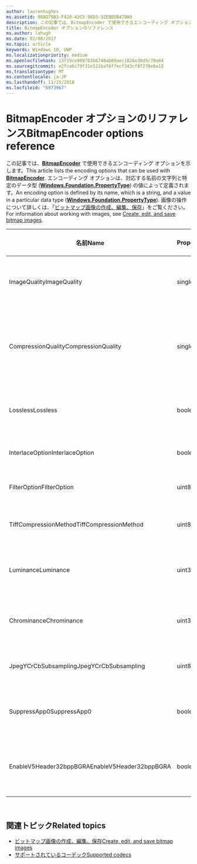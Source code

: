 ```yaml
---
author: laurenhughes
ms.assetid: 98BD79B3-F420-43C5-98D3-52EBDDB479A0
description: この記事では、BitmapEncoder で使用できるエンコーディング オプションを示します。
title: BitmapEncoder オプションのリファレンス
ms.author: lahugh
ms.date: 02/08/2017
ms.topic: article
keywords: Windows 10, UWP
ms.localizationpriority: medium
ms.openlocfilehash: 13f19ce909703b6748ab00aec1026e30d5c70a64
ms.sourcegitcommit: e2fca6c79f31e521ba76f7ecf343cf8f278e6a15
ms.translationtype: MT
ms.contentlocale: ja-JP
ms.lasthandoff: 11/15/2018
ms.locfileid: "6973967"
---
```

# <a name="bitmapencoder-options-reference"></a><span data-ttu-id="7fe3f-104">BitmapEncoder オプションのリファレンス</span><span class="sxs-lookup"><span data-stu-id="7fe3f-104">BitmapEncoder options reference</span></span>


<span data-ttu-id="7fe3f-105">この記事では、[**BitmapEncoder**](https://msdn.microsoft.com/library/windows/apps/br226206) で使用できるエンコーディング オプションを示します。</span><span class="sxs-lookup"><span data-stu-id="7fe3f-105">This article lists the encoding options that can be used with [**BitmapEncoder**](https://msdn.microsoft.com/library/windows/apps/br226206).</span></span> <span data-ttu-id="7fe3f-106">エンコーディング オプションは、対応する名前の文字列と特定のデータ型 ([**Windows.Foundation.PropertyType**](https://msdn.microsoft.com/library/windows/apps/br225871)) の値によって定義されます。</span><span class="sxs-lookup"><span data-stu-id="7fe3f-106">An encoding option is defined by its name, which is a string, and a value in a particular data type ([**Windows.Foundation.PropertyType**](https://msdn.microsoft.com/library/windows/apps/br225871)).</span></span> <span data-ttu-id="7fe3f-107">画像の操作について詳しくは、「[ビットマップ画像の作成、編集、保存](imaging.md)」をご覧ください。</span><span class="sxs-lookup"><span data-stu-id="7fe3f-107">For information about working with images, see [Create, edit, and save bitmap images](imaging.md).</span></span>

| <span data-ttu-id="7fe3f-108">名前</span><span class="sxs-lookup"><span data-stu-id="7fe3f-108">Name</span></span>                    | <span data-ttu-id="7fe3f-109">PropertyType</span><span class="sxs-lookup"><span data-stu-id="7fe3f-109">PropertyType</span></span> | <span data-ttu-id="7fe3f-110">使用上の注意</span><span class="sxs-lookup"><span data-stu-id="7fe3f-110">Usage notes</span></span>                                                                                        | <span data-ttu-id="7fe3f-111">有効な形式</span><span class="sxs-lookup"><span data-stu-id="7fe3f-111">Valid formats</span></span> |
|-------------------------|--------------|----------------------------------------------------------------------------------------------------|---------------|
| <span data-ttu-id="7fe3f-112">ImageQuality</span><span class="sxs-lookup"><span data-stu-id="7fe3f-112">ImageQuality</span></span>            | <span data-ttu-id="7fe3f-113">single</span><span class="sxs-lookup"><span data-stu-id="7fe3f-113">single</span></span>       | <span data-ttu-id="7fe3f-114">有効な値は 0 ～ 1.0 です。</span><span class="sxs-lookup"><span data-stu-id="7fe3f-114">Valid values from 0 to 1.0.</span></span> <span data-ttu-id="7fe3f-115">値が大きいほど、画質が高くなります。</span><span class="sxs-lookup"><span data-stu-id="7fe3f-115">Higher values indicate higher quality</span></span>                                 | <span data-ttu-id="7fe3f-116">JPEG、JPEG-XR</span><span class="sxs-lookup"><span data-stu-id="7fe3f-116">JPEG, JPEG-XR</span></span> |
| <span data-ttu-id="7fe3f-117">CompressionQuality</span><span class="sxs-lookup"><span data-stu-id="7fe3f-117">CompressionQuality</span></span>      | <span data-ttu-id="7fe3f-118">single</span><span class="sxs-lookup"><span data-stu-id="7fe3f-118">single</span></span>       | <span data-ttu-id="7fe3f-119">有効な値は 0 ～ 1.0 です。</span><span class="sxs-lookup"><span data-stu-id="7fe3f-119">Valid values from 0 to 1.0.</span></span> <span data-ttu-id="7fe3f-120">値が大きいほど、効率の高い (時間のかかる) 圧縮方式であることを示します。</span><span class="sxs-lookup"><span data-stu-id="7fe3f-120">Higher values indicate a more efficient and slower compression scheme</span></span> | <span data-ttu-id="7fe3f-121">TIFF</span><span class="sxs-lookup"><span data-stu-id="7fe3f-121">TIFF</span></span>          |
| <span data-ttu-id="7fe3f-122">Lossless</span><span class="sxs-lookup"><span data-stu-id="7fe3f-122">Lossless</span></span>                | <span data-ttu-id="7fe3f-123">boolean</span><span class="sxs-lookup"><span data-stu-id="7fe3f-123">boolean</span></span>      | <span data-ttu-id="7fe3f-124">true に設定すると、ImageQuality オプションが無視されます。</span><span class="sxs-lookup"><span data-stu-id="7fe3f-124">If this is set to true, the ImageQuality option is ignored</span></span>                                        | <span data-ttu-id="7fe3f-125">JPEG-XR</span><span class="sxs-lookup"><span data-stu-id="7fe3f-125">JPEG-XR</span></span>       |
| <span data-ttu-id="7fe3f-126">InterlaceOption</span><span class="sxs-lookup"><span data-stu-id="7fe3f-126">InterlaceOption</span></span>         | <span data-ttu-id="7fe3f-127">boolean</span><span class="sxs-lookup"><span data-stu-id="7fe3f-127">boolean</span></span>      | <span data-ttu-id="7fe3f-128">画像をインターレースするかどうかを示します。</span><span class="sxs-lookup"><span data-stu-id="7fe3f-128">Whether to interlace the image</span></span>                                                                    | <span data-ttu-id="7fe3f-129">PNG</span><span class="sxs-lookup"><span data-stu-id="7fe3f-129">PNG</span></span>           |
| <span data-ttu-id="7fe3f-130">FilterOption</span><span class="sxs-lookup"><span data-stu-id="7fe3f-130">FilterOption</span></span>            | <span data-ttu-id="7fe3f-131">uint8</span><span class="sxs-lookup"><span data-stu-id="7fe3f-131">uint8</span></span>        | <span data-ttu-id="7fe3f-132">[**PngFilterMode**](https://msdn.microsoft.com/library/windows/apps/br226389) 列挙値を使います。</span><span class="sxs-lookup"><span data-stu-id="7fe3f-132">Use the [**PngFilterMode**](https://msdn.microsoft.com/library/windows/apps/br226389) enumeration</span></span>                                | <span data-ttu-id="7fe3f-133">PNG</span><span class="sxs-lookup"><span data-stu-id="7fe3f-133">PNG</span></span>           |
| <span data-ttu-id="7fe3f-134">TiffCompressionMethod</span><span class="sxs-lookup"><span data-stu-id="7fe3f-134">TiffCompressionMethod</span></span>   | <span data-ttu-id="7fe3f-135">uint8</span><span class="sxs-lookup"><span data-stu-id="7fe3f-135">uint8</span></span>        | <span data-ttu-id="7fe3f-136">[**TiffCompressionMode**](https://msdn.microsoft.com/library/windows/apps/br226399) 列挙値を使います。</span><span class="sxs-lookup"><span data-stu-id="7fe3f-136">Use the [**TiffCompressionMode**](https://msdn.microsoft.com/library/windows/apps/br226399) enumeration</span></span>                    | <span data-ttu-id="7fe3f-137">TIFF</span><span class="sxs-lookup"><span data-stu-id="7fe3f-137">TIFF</span></span>          |
| <span data-ttu-id="7fe3f-138">Luminance</span><span class="sxs-lookup"><span data-stu-id="7fe3f-138">Luminance</span></span>               | <span data-ttu-id="7fe3f-139">uint32Array</span><span class="sxs-lookup"><span data-stu-id="7fe3f-139">uint32Array</span></span>  | <span data-ttu-id="7fe3f-140">輝度の量子化定数を格納する 64 要素の配列です。</span><span class="sxs-lookup"><span data-stu-id="7fe3f-140">An array of 64 elements containing luminance quantization constants</span></span>                               | <span data-ttu-id="7fe3f-141">JPEG</span><span class="sxs-lookup"><span data-stu-id="7fe3f-141">JPEG</span></span>          |
| <span data-ttu-id="7fe3f-142">Chrominance</span><span class="sxs-lookup"><span data-stu-id="7fe3f-142">Chrominance</span></span>             | <span data-ttu-id="7fe3f-143">uint32Array</span><span class="sxs-lookup"><span data-stu-id="7fe3f-143">uint32Array</span></span>  | <span data-ttu-id="7fe3f-144">クロミナンスの量子化定数を格納する 64 要素の配列です。</span><span class="sxs-lookup"><span data-stu-id="7fe3f-144">An array of 64 elements containing chrominance quantization constants</span></span>                             | <span data-ttu-id="7fe3f-145">JPEG</span><span class="sxs-lookup"><span data-stu-id="7fe3f-145">JPEG</span></span>          |
| <span data-ttu-id="7fe3f-146">JpegYCrCbSubsampling</span><span class="sxs-lookup"><span data-stu-id="7fe3f-146">JpegYCrCbSubsampling</span></span>    | <span data-ttu-id="7fe3f-147">uint8</span><span class="sxs-lookup"><span data-stu-id="7fe3f-147">uint8</span></span>        | <span data-ttu-id="7fe3f-148">[**JpegSubsamplingMode**](https://msdn.microsoft.com/library/windows/apps/br226386) 列挙値を使います。</span><span class="sxs-lookup"><span data-stu-id="7fe3f-148">Use the [**JpegSubsamplingMode**](https://msdn.microsoft.com/library/windows/apps/br226386) enumeration</span></span>                    | <span data-ttu-id="7fe3f-149">JPEG</span><span class="sxs-lookup"><span data-stu-id="7fe3f-149">JPEG</span></span>          |
| <span data-ttu-id="7fe3f-150">SuppressApp0</span><span class="sxs-lookup"><span data-stu-id="7fe3f-150">SuppressApp0</span></span>            | <span data-ttu-id="7fe3f-151">boolean</span><span class="sxs-lookup"><span data-stu-id="7fe3f-151">boolean</span></span>      | <span data-ttu-id="7fe3f-152">App0 メタデータ ブロックの作成を抑制するかどうかを示します。</span><span class="sxs-lookup"><span data-stu-id="7fe3f-152">Whether to suppress the creation of an App0 metadata block</span></span>                                        | <span data-ttu-id="7fe3f-153">JPEG</span><span class="sxs-lookup"><span data-stu-id="7fe3f-153">JPEG</span></span>          |
| <span data-ttu-id="7fe3f-154">EnableV5Header32bppBGRA</span><span class="sxs-lookup"><span data-stu-id="7fe3f-154">EnableV5Header32bppBGRA</span></span> | <span data-ttu-id="7fe3f-155">boolean</span><span class="sxs-lookup"><span data-stu-id="7fe3f-155">boolean</span></span>      | <span data-ttu-id="7fe3f-156">アルファをサポートするバージョン 5 BMP にエンコードするかどうかを示します。</span><span class="sxs-lookup"><span data-stu-id="7fe3f-156">Whether to encode to a version 5 BMP which supports alpha</span></span>                                         | <span data-ttu-id="7fe3f-157">BMP</span><span class="sxs-lookup"><span data-stu-id="7fe3f-157">BMP</span></span>           |

 

## <a name="related-topics"></a><span data-ttu-id="7fe3f-158">関連トピック</span><span class="sxs-lookup"><span data-stu-id="7fe3f-158">Related topics</span></span>

* [<span data-ttu-id="7fe3f-159">ビットマップ画像の作成、編集、保存</span><span class="sxs-lookup"><span data-stu-id="7fe3f-159">Create, edit, and save bitmap images</span></span>](imaging.md)
* [<span data-ttu-id="7fe3f-160">サポートされているコーデック</span><span class="sxs-lookup"><span data-stu-id="7fe3f-160">Supported codecs</span></span>](supported-codecs.md)

 





